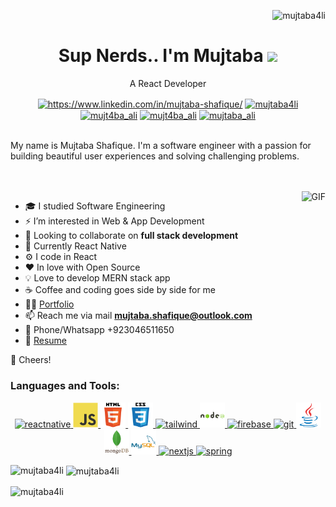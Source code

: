 <p><img align="right" src="https://media0.giphy.com/media/CcwLAV11cALh3OuEJ5/giphy.gif?cid=ecf05e47smrczov1mdgwlsn80gf8up6dgma2m3vhzrc2yqzv&rid=giphy.gif&ct=g" alt="mujtaba4li" /></p>
<br>
<div class="hero-text">
  <h1 align="center"> Sup Nerds.. I'm Mujtaba <img src="https://media.giphy.com/media/hvRJCLFzcasrR4ia7z/giphy.gif" width="25px"></h1>
  <p align="center"> A React Developer </p>
 <p align="center">
<a href="https://linkedin.com/in/https://www.linkedin.com/in/mujtaba-shafique/" target="blank"><img align="center" src="https://raw.githubusercontent.com/trinwin/trinwin/master/icons/linkedin.png?raw=true" alt="https://www.linkedin.com/in/mujtaba-shafique/" height="30" width="40" /></a>
<a href="https://dev.to/mujtaba4li" target="blank"><img align="center" src="https://raw.githubusercontent.com/rahuldkjain/github-profile-readme-generator/master/src/images/icons/Social/devto.svg" alt="mujtaba4li" height="30" width="40" /></a>
<a href="https://instagram.com/mujt4ba_ali" target="blank"><img align="center" src="https://raw.githubusercontent.com/rahuldkjain/github-profile-readme-generator/master/src/images/icons/Social/instagram.svg" alt="mujt4ba_ali" height="30" width="40" /></a>
<a href="https://twitter.com/mujt4ba_ali" target="blank"><img align="center" src="https://raw.githubusercontent.com/rahuldkjain/github-profile-readme-generator/master/src/images/icons/Social/twitter.svg" alt="mujt4ba_ali" height="30" width="40" /></a>
<a href="https://www.leetcode.com/mujtaba_ali" target="blank"><img align="center" src="https://raw.githubusercontent.com/rahuldkjain/github-profile-readme-generator/master/src/images/icons/Social/leet-code.svg" alt="mujtaba_ali" height="30" width="40" /></a>
</p>
</div>

<!-- <p align="left"> <img src="https://komarev.com/ghpvc/?username=mujtaba4li&label=Profile%20views&color=0e75b6&style=flat" alt="mujtaba4li" /> </p> -->

<br>
My name is Mujtaba Shafique. I'm a software engineer with a passion for building beautiful user experiences and solving challenging problems.

<br><br>
<img align="right" alt="GIF" src="https://i.pinimg.com/originals/e4/26/70/e426702edf874b181aced1e2fa5c6cde.gif" />

- 🎓 I studied Software Engineering
- ⚡ I’m interested in Web & App Development
- 👯 Looking to collaborate on **full stack development**
- 🌱 Currently React Native
- ⚙️ I code in React
- ❤️ In love with Open Source
- 💡 Love to develop MERN stack app
- ☕️ Coffee and coding goes side by side for me
- 👨‍💻 [Portfolio](https://mujtaba-ali.vercel.app/#portfolio)
- 📫 Reach me via mail **mujtaba.shafique@outlook.com**
- 📱  Phone/Whatsapp +923046511650
- 📝 [Resume](https://mujtaba-ali.vercel.app/static/media/Mujtaba_Shafique.b7d0afc86bff16a107f6.pdf)

🥂 Cheers!

<h3 align="left">Languages and Tools:</h3>
<p align="center"> 
<a href="https://reactjs.org/" target="_blank" rel="noreferrer"> <img src="https://reactnative.dev/img/header_logo.svg" alt="reactnative" width="40" height="40"/> </a><a href="https://developer.mozilla.org/en-US/docs/Web/JavaScript" target="_blank" rel="noreferrer"> <img src="https://raw.githubusercontent.com/devicons/devicon/master/icons/javascript/javascript-original.svg" alt="javascript" width="40" height="40"/> </a><a href="https://www.w3.org/html/" target="_blank" rel="noreferrer"> <img src="https://raw.githubusercontent.com/devicons/devicon/master/icons/html5/html5-original-wordmark.svg" alt="html5" width="40" height="40"/> </a><a href="https://www.w3schools.com/css/" target="_blank" rel="noreferrer"> <img src="https://raw.githubusercontent.com/devicons/devicon/master/icons/css3/css3-original-wordmark.svg" alt="css3" width="40" height="40"/> </a> <a href="https://tailwindcss.com/" target="_blank" rel="noreferrer"> <img src="https://www.vectorlogo.zone/logos/tailwindcss/tailwindcss-icon.svg" alt="tailwind" width="40" height="40"/> </a>  <a href="https://nodejs.org" target="_blank" rel="noreferrer"> <img src="https://raw.githubusercontent.com/devicons/devicon/master/icons/nodejs/nodejs-original-wordmark.svg" alt="nodejs" width="40" height="40"/> </a>  <a href="https://firebase.google.com/" target="_blank" rel="noreferrer"> <img src="https://www.vectorlogo.zone/logos/firebase/firebase-icon.svg" alt="firebase" width="40" height="40"/> </a> <a href="https://git-scm.com/" target="_blank" rel="noreferrer"> <img src="https://www.vectorlogo.zone/logos/git-scm/git-scm-icon.svg" alt="git" width="40" height="40"/> </a>  <a href="https://www.java.com" target="_blank" rel="noreferrer"> <img src="https://raw.githubusercontent.com/devicons/devicon/master/icons/java/java-original.svg" alt="java" width="40" height="40"/> </a>  <a href="https://www.mongodb.com/" target="_blank" rel="noreferrer"> <img src="https://raw.githubusercontent.com/devicons/devicon/master/icons/mongodb/mongodb-original-wordmark.svg" alt="mongodb" width="40" height="40"/> </a> <a href="https://www.mysql.com/" target="_blank" rel="noreferrer"> <img src="https://raw.githubusercontent.com/devicons/devicon/master/icons/mysql/mysql-original-wordmark.svg" alt="mysql" width="40" height="40"/> </a> <a href="https://nextjs.org/" target="_blank" rel="noreferrer"> <img src="https://cdn.worldvectorlogo.com/logos/nextjs-2.svg" alt="nextjs" width="40" height="40"/> </a><a href="https://spring.io/" target="_blank" rel="noreferrer"> <img src="https://www.vectorlogo.zone/logos/springio/springio-icon.svg" alt="spring" width="40" height="40"/> </a> </p>

<p><img align="left" src="https://github-readme-stats.vercel.app/api/top-langs?username=mujtaba4li&show_icons=true&locale=en&layout=compact" alt="mujtaba4li" /></p>

<p>&nbsp;<img align="center" src="https://github-readme-stats.vercel.app/api?username=mujtaba4li&show_icons=true&locale=en" alt="mujtaba4li" /></p>

<p><img align="center" src="https://github-readme-streak-stats.herokuapp.com/?user=mujtaba4li&" alt="mujtaba4li" /></p>







